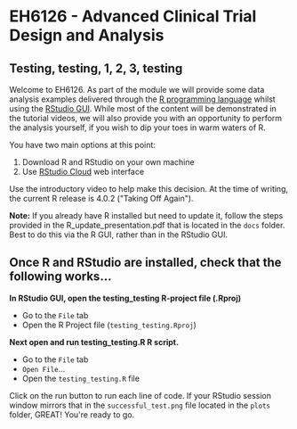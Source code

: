 # EH6126 - Advanced Clinical Trial Design and Analysis

## Testing, testing, 1, 2, 3, testing

Welcome to EH6126. As part of the module we will provide some data analysis examples delivered through the [R programming language](https://cran.r-project.org/) whilst using the [RStudio GUI](https://rstudio.com/). While most of the content will be demonstrated in the tutorial videos, we will also provide you with an opportunity to perform the analysis yourself, if you wish to dip your toes in warm waters of R.

You have two main options at this point:

1. Download R and RStudio on your own machine
2. Use [RStudio Cloud](https://rstudio.cloud/) web interface 

Use the introductory video to help make this decision. At the time of writing, the current R release is 4.0.2 ("Taking Off Again").

**Note:** If you already have R installed but need to update it, follow the steps provided in the R_update_presentation.pdf that is located in the `docs` folder. Best to do this via the R GUI, rather than in the RStudio GUI. 

## Once R and RStudio are installed, check that the following works...

**In RStudio GUI, open the testing_testing R-project file (.Rproj)**

+ Go to the `File` tab
+ Open the R Project file (`testing_testing.Rproj`)

**Next open and run testing_testing.R R script.**

+ Go to the `File` tab
+ `Open File`...
+ Open the `testing_testing.R` file

Click on the run button to run each line of code. If your RStudio session window mirrors that in the `successful_test.png` file located in the `plots` folder, GREAT! You're ready to go.